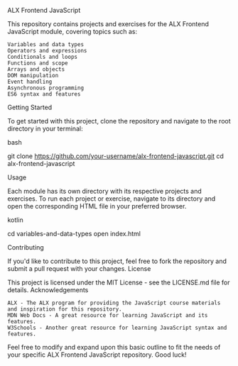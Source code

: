 ALX Frontend JavaScript

This repository contains projects and exercises for the ALX Frontend JavaScript module, covering topics such as:

    Variables and data types
    Operators and expressions
    Conditionals and loops
    Functions and scope
    Arrays and objects
    DOM manipulation
    Event handling
    Asynchronous programming
    ES6 syntax and features

Getting Started

To get started with this project, clone the repository and navigate to the root directory in your terminal:

bash

git clone https://github.com/your-username/alx-frontend-javascript.git
cd alx-frontend-javascript

Usage

Each module has its own directory with its respective projects and exercises. To run each project or exercise, navigate to its directory and open the corresponding HTML file in your preferred browser.

kotlin

cd variables-and-data-types
open index.html

Contributing

If you'd like to contribute to this project, feel free to fork the repository and submit a pull request with your changes.
License

This project is licensed under the MIT License - see the LICENSE.md file for details.
Acknowledgements

    ALX - The ALX program for providing the JavaScript course materials and inspiration for this repository.
    MDN Web Docs - A great resource for learning JavaScript and its features.
    W3Schools - Another great resource for learning JavaScript syntax and features.

Feel free to modify and expand upon this basic outline to fit the needs of your specific ALX Frontend JavaScript repository. Good luck!